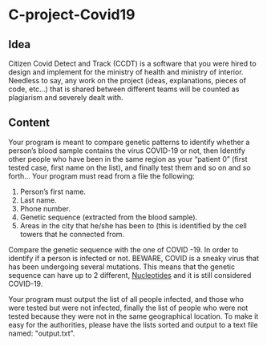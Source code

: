 # C-project-Covid19

## Idea

Citizen Covid Detect and Track (CCDT) is a software that you were hired to design and implement for the ministry of health and ministry of interior. Needless to say, any work on the project (ideas, explanations, pieces of code, etc...) that is shared between different teams will be counted as plagiarism and severely dealt with.


## Content
Your program is meant to compare genetic patterns to identify whether a person’s blood sample contains the virus COVID-19 or not, then Identify other people who have been in the same region as your “patient 0” (first tested case, first name on the list), and finally test them and so on and so forth... Your program must read from a file the following:
1. Person’s first name.
2. Last name.
3. Phone number.
4. Genetic sequence (extracted from the blood sample).
5. Areas in the city that he/she has been to (this is identified by the cell towers that he connected from.

Compare the genetic sequence with the one of COVID -19. In order to identify if a person is infected or not. BEWARE, COVID is a sneaky virus that has been undergoing several mutations. This means that the genetic sequence can have up to 2 different, [Nucleotides](https://www.ncbi.nlm.nih.gov/Class/MLACourse/Original8Hour/Genetics/nucleotide.html) and it is still considered COVID-19.

Your program must output the list of all people infected, and those who were tested but were not infected, finally the list of people who were not tested because they were not in the same geographical location. To make it easy for the authorities, please have the lists sorted and output to a text file named: "output.txt".
